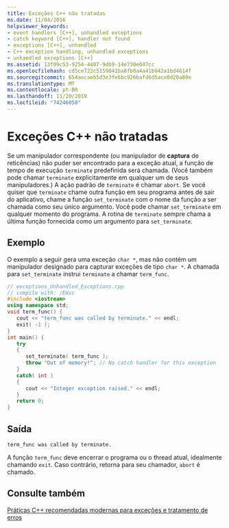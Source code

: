 ```yaml
---
title: Exceções C++ não tratadas
ms.date: 11/04/2016
helpviewer_keywords:
- event handlers [C++], unhandled exceptions
- catch keyword [C++], handler not found
- exceptions [C++], unhandled
- C++ exception handling, unhandled exceptions
- unhandled exceptions [C++]
ms.assetid: 13f09c53-9254-4407-9db9-14e730e047cc
ms.openlocfilehash: cd5ce722c5159041ba8fb0a4a41b942a1bd4614f
ms.sourcegitcommit: 654aecaeb5d3e3fe6bc926bafd6d5ace0d20a80e
ms.translationtype: MT
ms.contentlocale: pt-BR
ms.lasthandoff: 11/20/2019
ms.locfileid: "74246058"
---
```

# <a name="unhandled-c-exceptions"></a>Exceções C++ não tratadas

Se um manipulador correspondente (ou manipulador de **captura** de reticências) não puder ser encontrado para a exceção atual, a função de tempo de execução `terminate` predefinida será chamada. (Você também pode chamar `terminate` explicitamente em qualquer um de seus manipuladores.) A ação padrão de `terminate` é chamar `abort`. Se você quiser que `terminate` chame outra função em seu programa antes de sair do aplicativo, chame a função `set_terminate` com o nome da função a ser chamada como seu único argumento. Você pode chamar `set_terminate` em qualquer momento do programa. A rotina de `terminate` sempre chama a última função fornecida como um argumento para `set_terminate`.

## <a name="example"></a>Exemplo

O exemplo a seguir gera uma exceção `char *`, mas não contém um manipulador designado para capturar exceções de tipo `char *`. A chamada para `set_terminate` instrui `terminate` a chamar `term_func`.

```cpp
// exceptions_Unhandled_Exceptions.cpp
// compile with: /EHsc
#include <iostream>
using namespace std;
void term_func() {
   cout << "term_func was called by terminate." << endl;
   exit( -1 );
}
int main() {
   try
   {
      set_terminate( term_func );
      throw "Out of memory!"; // No catch handler for this exception
   }
   catch( int )
   {
      cout << "Integer exception raised." << endl;
   }
   return 0;
}
```

## <a name="output"></a>Saída

```Output
term_func was called by terminate.
```

A função `term_func` deve encerrar o programa ou o thread atual, idealmente chamando `exit`. Caso contrário, retorna para seu chamador, `abort` é chamado.

## <a name="see-also"></a>Consulte também

[Práticas C++ recomendadas modernas para exceções e tratamento de erros](../cpp/errors-and-exception-handling-modern-cpp.md)